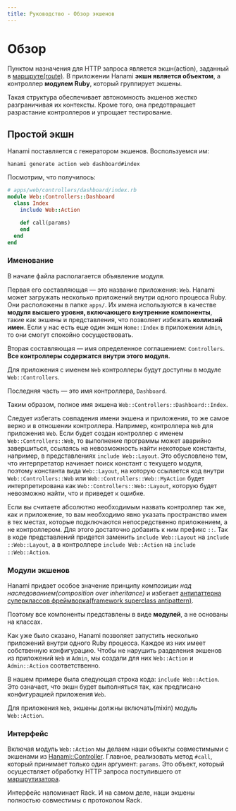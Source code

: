 ```yaml
---
title: Руководство - Обзор экшенов
---
```


# Обзор

Пунктом назначения для HTTP запроса является экшн(action), заданный в [маршруте(route)](/guides/routing/overview).
В приложении Hanami **экшн является объектом**, а контроллер **модулем Ruby**, который группирует экшены.

Такая структура обеспечивает автономность экшенов жестко разграничивая их контексты. Кроме того, она предотвращает разрастание контроллеров и упрощает тестирование.

## Простой экшн

Hanami поставляется с генератором экшенов. Воспользуемся им:

```shell
hanami generate action web dashboard#index
```

Посмотрим, что получилось:

```ruby
# apps/web/controllers/dashboard/index.rb
module Web::Controllers::Dashboard
  class Index
    include Web::Action

    def call(params)
    end
  end
end
```

### Именование

В начале файла располагается объявление модуля.

Первая его составляющая — это название приложения: `Web`.
Hanami может загружать несколько приложений внутри одного процесса Ruby.
Они расположены в папке `apps/`.
Их имена используются в качестве **модуля высшего уровня, включающего внутренние компоненты**, такие как экшены и представления, что позволяет избежать **коллизий имен**.
Если у нас есть еще один экшн `Home::Index` в приложении `Admin`, то они смогут спокойно сосуществовать.

Вторая составляющая — имя определенное соглашением: `Controllers`.
**Все контроллеры содержатся внутри этого модуля.**

<p class="convention">
  Для приложения с именем <code>Web</code> контроллеры будут доступны в модуле <code>Web::Controllers</code>.
</p>

Последняя часть — это имя контроллера, `Dashboard`.

Таким образом, полное имя экшена `Web::Controllers::Dashboard::Index`.

<p class="warning">
  Следует избегать совпадения имени экшена и приложения, то же самое верно и в отношении контроллера. Например, контроллера <code>Web</code> для приложения <code>Web</code>. Если будет создан контроллер с именем <code>Web::Controllers::Web</code>, то выполнение программы может аварийно завершиться, ссылаясь на невозможность найти некоторые константы, например, в представлениях <code>include Web::Layout</code>. Это обусловлено тем, что интерпретатор начинает поиск констант с текущего модуля, поэтому константа вида <code>Web::Layout</code>, на которую ссылается код внутри <code>Web::Controllers::Web</code> или <code>Web::Controllers::Web::MyAction</code> будет интерпретирована как <code>Web::Controllers::Web::Layout</code>, которую будет невозможно найти, что и приведет к ошибке.
</p>
<p class="warning">
  Если вы считаете абсолютно необходимым назвать контроллер так же, как и приложение, то вам необходимо явно указать пространство имен в тех местах, которые подключаются непосредственно приложением, а не контроллером. Для этого достаточно добавить к ним префикс <code>::</code>. Так в коде представлений придется заменить <code>include Web::Layout</code> на <code>include ::Web::Layout</code>, а в контроллере <code>include Web::Action</code> на <code>include ::Web::Action</code>.
</p>

### Модули экшенов

Hanami придает особое значение принципу _композиции над наследованием(composition over inheritance)_ и избегает  [антипаттерна суперклассов фреймворка(framework superclass antipattern)](http://michaelfeathers.typepad.com/michael_feathers_blog/2013/01/the-framework-superclass-anti-pattern.html).

Поэтому все компоненты представлены в виде **модулей**, а не основаны на классах.

Как уже было сказано, Hanami позволяет запустить несколько приложений внутри одного Ruby процесса.
Каждое из них имеет собственную конфигурацию.
Чтобы не нарушить разделения экшенов из приложений `Web` и `Admin`, мы создали для них `Web::Action` и `Admin::Action` соответственно.

В нашем примере была следующая строка кода: `include Web::Action`.
Это означает, что экшн будет выполняться так, как предписано конфигурацией приложения `Web`.

<p class="convention">
  Для приложения <code>Web</code>, экшены должны включать(mixin) модуль <code>Web::Action</code>.
</p>

### Интерфейс

Включая модуль `Web::Action` мы делаем наши объекты совместимыми с экшенами из  [Hanami::Controller](https://github.com/hanami/controller).
Главное, реализовать метод `#call`, который принимает только один аргумент: `params`.
Это объект, который осуществляет обработку HTTP запроса поступившего от [маршрутизатора](/guides/routing/basic-usage).

Интерфейс напоминает Rack.
И на самом деле, наши экшены полностью совместимы с протоколом Rack.

